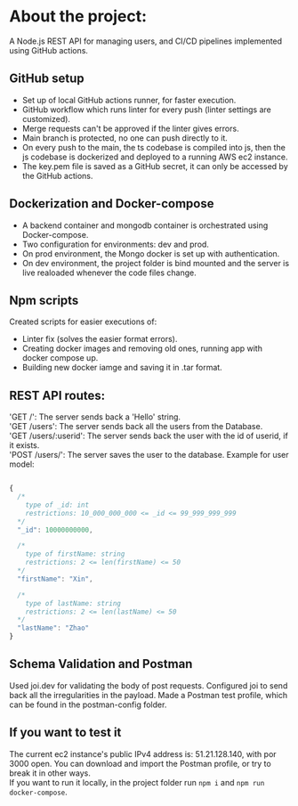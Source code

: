 # About the project:
A Node.js REST API for managing users, and CI/CD pipelines implemented using GitHub actions.


## GitHub setup
- Set up of local GitHub actions runner, for faster execution.
- GitHub workflow which runs linter for every push (linter settings are customized).
- Merge requests can't be approved if the linter gives errors.
- Main branch is protected, no one can push directly to it.
- On every push to the main, the ts codebase is compiled into js, then the js codebase is dockerized and deployed to a running AWS ec2 instance.
- The key.pem file is saved as a GitHub secret, it can only be accessed by the GitHub actions.

## Dockerization and Docker-compose
- A backend container and mongodb container is orchestrated using Docker-compose.
- Two configuration for environments: dev and prod.
- On prod environment, the Mongo docker is set up with authentication.
- On dev environment, the project folder is bind mounted and the server is live realoaded whenever the code files change.

## Npm scripts
Created scripts for easier executions of:
- Linter fix (solves the easier format errors).
- Creating docker images and removing old ones, running app with docker compose up.
- Building new docker iamge and saving it in .tar format.

## REST API routes:
'GET /': The server sends back a 'Hello' string.  
'GET /users': The server sends back all the users from the Database.  
'GET /users/:userid': The server sends back the user with the id of userid, if it exists.  
'POST /users/': The server saves the user to the database. Example for user model:


```javascript

{
  /*
    type of _id: int
    restrictions: 10_000_000_000 <= _id <= 99_999_999_999
  */
  "_id": 10000000000,

  /*
    type of firstName: string
    restrictions: 2 <= len(firstName) <= 50
  */
  "firstName": "Xin",

  /*
    type of lastName: string
    restrictions: 2 <= len(lastName) <= 50
  */
  "lastName": "Zhao"
}

```

## Schema Validation and Postman
Used joi.dev for validating the body of post requests. Configured joi to send back all the irregularities in the payload.
Made a Postman test profile, which can be found in the postman-config folder.

## If you want to test it
The current ec2 instance's public IPv4 address is: 51.21.128.140, with por 3000 open. You can download and import the Postman profile, or try to break it in other ways.  
If you want to run it locally, in the project folder run ```npm i``` and ```npm run docker-compose```.

